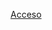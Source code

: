 

[Acceso](https://blogsaverroes.juntadeandalucia.es/wp-login.php?redirect_to=https%3A%2F%2Fblogsaverroes.juntadeandalucia.es%2Fwp-admin%2Fmy-sites.php&reauth=1)